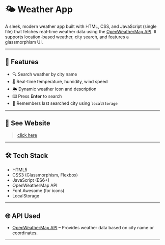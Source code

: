 

# 🌤️ Weather App

A sleek, modern weather app built with HTML, CSS, and JavaScript (single file) that fetches real-time weather data using the [OpenWeatherMap API](https://openweathermap.org/api). It supports location-based weather, city search, and features a glassmorphism UI.

---

## 🚀 Features

- 🔍 Search weather by city name    
- 🌡️ Real-time temperature, humidity, wind speed  
- 🌦️ Dynamic weather icon and description   
- ⌨️ Press **Enter** to search  
- 💾 Remembers last searched city using `localStorage`  

---

## 📸 See Website

> [click here](https://vikash308.github.io/weather/)

---

## 🛠️ Tech Stack

- HTML5  
- CSS3 (Glassmorphism, Flexbox)  
- JavaScript (ES6+)  
- OpenWeatherMap API  
- Font Awesome (for icons)
- LocalStorage

---


## 🌐 API Used

- [OpenWeatherMap API](https://openweathermap.org/api) – Provides weather data based on city name or coordinates.

---


